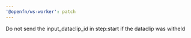 ```yaml
---
'@openfn/ws-worker': patch
---
```


Do not send the input_dataclip_id in step:start if the dataclip was witheld
